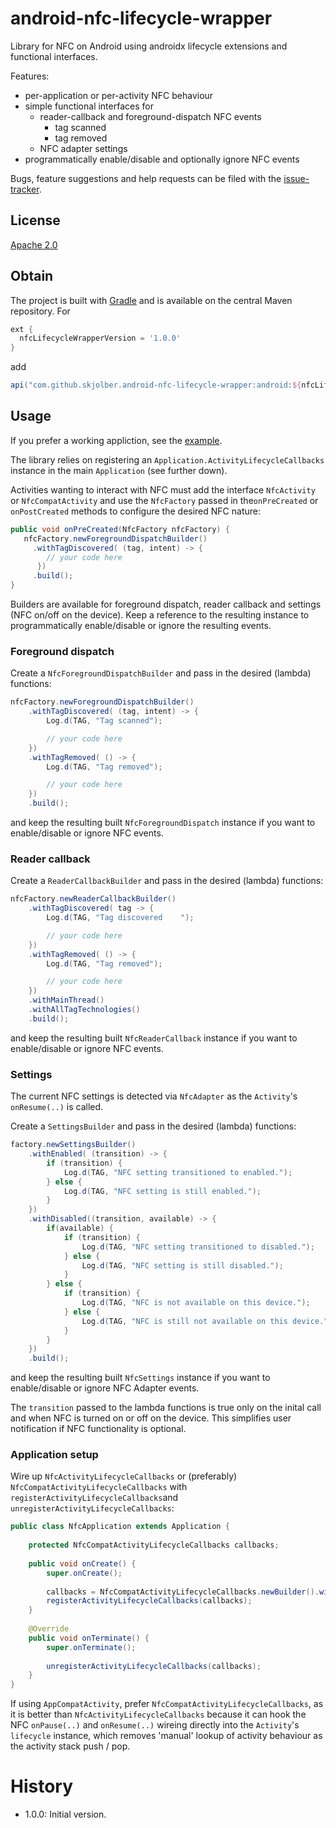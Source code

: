 # android-nfc-lifecycle-wrapper
Library for NFC on Android using androidx lifecycle extensions and functional interfaces.

Features:

 * per-application or per-activity NFC behaviour
 * simple functional interfaces for 
    * reader-callback and  foreground-dispatch NFC events
      * tag scanned
      * tag removed
    * NFC adapter settings 
 * programmatically enable/disable and optionally ignore NFC events

Bugs, feature suggestions and help requests can be filed with the [issue-tracker].

## License
[Apache 2.0]

## Obtain
The project is built with [Gradle] and is available on the central Maven repository. For

```groovy
ext {
  nfcLifecycleWrapperVersion = '1.0.0'
}
```

add

```groovy
api("com.github.skjolber.android-nfc-lifecycle-wrapper:android:${nfcLifecycleWrapper}")
```

## Usage
If you prefer a working appliction, see the [example]. 

The library relies on registering an `Application.ActivityLifecycleCallbacks` instance in the main `Application` (see further down). 

Activities wanting to interact with NFC must add the interface `NfcActivity` or `NfcCompatActivity` and use the `NfcFactory` passed in the`onPreCreated` or `onPostCreated` methods to configure the desired NFC nature:

```java
public void onPreCreated(NfcFactory nfcFactory) {
   nfcFactory.newForegroundDispatchBuilder()
     .withTagDiscovered( (tag, intent) -> {
        // your code here
      })
     .build();
}
```

Builders are available for foreground dispatch, reader callback and settings (NFC on/off on the device). Keep a reference to the resulting instance to programmatically enable/disable or ignore the resulting events.

### Foreground dispatch
Create a `NfcForegroundDispatchBuilder` and pass in the desired (lambda) functions:

```java
nfcFactory.newForegroundDispatchBuilder()
    .withTagDiscovered( (tag, intent) -> {
        Log.d(TAG, "Tag scanned");

        // your code here
    })
    .withTagRemoved( () -> {
        Log.d(TAG, "Tag removed");

        // your code here
    })
    .build();
```

and keep the resulting built `NfcForegroundDispatch` instance if you want to enable/disable or ignore NFC events.

### Reader callback
Create a `ReaderCallbackBuilder` and pass in the desired (lambda) functions:

```java
nfcFactory.newReaderCallbackBuilder()
    .withTagDiscovered( tag -> {
        Log.d(TAG, "Tag discovered    ");

        // your code here
    })
    .withTagRemoved( () -> {
        Log.d(TAG, "Tag removed");

        // your code here
    })
    .withMainThread()
    .withAllTagTechnologies()
    .build();
```

and keep the resulting built `NfcReaderCallback` instance if you want to enable/disable or ignore NFC events.

### Settings
The current NFC settings is detected via `NfcAdapter` as the `Activity`'s `onResume(..)` is called. 

Create a `SettingsBuilder` and pass in the desired (lambda) functions:

```java
factory.newSettingsBuilder()
    .withEnabled( (transition) -> {
        if (transition) {
            Log.d(TAG, "NFC setting transitioned to enabled.");
        } else {
            Log.d(TAG, "NFC setting is still enabled.");
        }
    })
    .withDisabled((transition, available) -> {
        if(available) {
            if (transition) {
                Log.d(TAG, "NFC setting transitioned to disabled.");
            } else {
                Log.d(TAG, "NFC setting is still disabled.");
            }
        } else {
            if (transition) {
                Log.d(TAG, "NFC is not available on this device.");
            } else {
                Log.d(TAG, "NFC is still not available on this device.");
            }
        }
    })
    .build();
```
and keep the resulting built `NfcSettings` instance if you want to enable/disable or ignore NFC Adapter events.

The `transition` passed to the lambda functions is true only on the inital call and when NFC is turned on or off on the device. This simplifies user notification if NFC functionality is optional.

### Application setup
Wire up `NfcActivityLifecycleCallbacks` or (preferably) `NfcCompatActivityLifecycleCallbacks` with `registerActivityLifecycleCallbacks`and `unregisterActivityLifecycleCallbacks`:

```java
public class NfcApplication extends Application {  
  
    protected NfcCompatActivityLifecycleCallbacks callbacks;  
  
    public void onCreate() {  
        super.onCreate();  
  
        callbacks = NfcCompatActivityLifecycleCallbacks.newBuilder().withApplication(this).build();  
        registerActivityLifecycleCallbacks(callbacks);  
    }  
  
    @Override  
    public void onTerminate() {  
        super.onTerminate();  
  
        unregisterActivityLifecycleCallbacks(callbacks);  
    }  
}
```

If using `AppCompatActivity`, prefer `NfcCompatActivityLifecycleCallbacks`, as it is better than `NfcActivityLifecycleCallbacks` because it can hook the NFC `onPause(..)` and `onResume(..)` wireing directly into the `Activity`'s `lifecycle` instance, which removes 'manual' lookup of activity behaviour as the activity stack push / pop.

# History
- 1.0.0: Initial version.

[Apache 2.0]:           https://www.apache.org/licenses/LICENSE-2.0.html
[issue-tracker]:        https://github.com/skjolber/android-nfc-lifecycle-wrapper/issues
[Gradle]:               https://gradle.org/
[example]:              example



